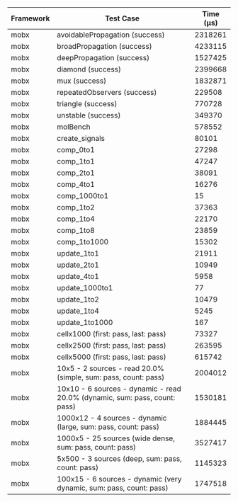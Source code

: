 | Framework | Test Case | Time (μs) |
| --- | --- | --- |
| mobx | avoidablePropagation (success) | 2318261 |
| mobx | broadPropagation (success) | 4233115 |
| mobx | deepPropagation (success) | 1527425 |
| mobx | diamond (success) | 2399668 |
| mobx | mux (success) | 1832871 |
| mobx | repeatedObservers (success) | 229508 |
| mobx | triangle (success) | 770728 |
| mobx | unstable (success) | 349370 |
| mobx | molBench | 578552 |
| mobx | create_signals | 80101 |
| mobx | comp_0to1 | 27298 |
| mobx | comp_1to1 | 47247 |
| mobx | comp_2to1 | 38091 |
| mobx | comp_4to1 | 16276 |
| mobx | comp_1000to1 | 15 |
| mobx | comp_1to2 | 37363 |
| mobx | comp_1to4 | 22170 |
| mobx | comp_1to8 | 23859 |
| mobx | comp_1to1000 | 15302 |
| mobx | update_1to1 | 21911 |
| mobx | update_2to1 | 10949 |
| mobx | update_4to1 | 5958 |
| mobx | update_1000to1 | 77 |
| mobx | update_1to2 | 10479 |
| mobx | update_1to4 | 5245 |
| mobx | update_1to1000 | 167 |
| mobx | cellx1000 (first: pass, last: pass) | 73327 |
| mobx | cellx2500 (first: pass, last: pass) | 263595 |
| mobx | cellx5000 (first: pass, last: pass) | 615742 |
| mobx | 10x5 - 2 sources - read 20.0% (simple, sum: pass, count: pass) | 2004012 |
| mobx | 10x10 - 6 sources - dynamic - read 20.0% (dynamic, sum: pass, count: pass) | 1530181 |
| mobx | 1000x12 - 4 sources - dynamic (large, sum: pass, count: pass) | 1884445 |
| mobx | 1000x5 - 25 sources (wide dense, sum: pass, count: pass) | 3527417 |
| mobx | 5x500 - 3 sources (deep, sum: pass, count: pass) | 1145323 |
| mobx | 100x15 - 6 sources - dynamic (very dynamic, sum: pass, count: pass) | 1747518 |
